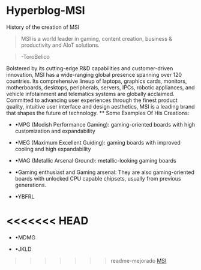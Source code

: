 # Hyperblog-MSI
History of the creation of MSI
>MSI is a world leader in gaming, content creation, business & productivity and AIoT solutions.

>-ToroBelico

Bolstered by its cutting-edge R&D capabilities and customer-driven innovation, MSI has a wide-ranging global presence spanning over 120 countries. Its comprehensive lineup of laptops, graphics cards, monitors, motherboards, desktops, peripherals, servers, IPCs, robotic appliances, and vehicle infotainment and telematics systems are globally acclaimed. Committed to advancing user experiences through the finest product quality, intuitive user interface and design aesthetics, MSI is a leading brand that shapes the future of technology.
**
Some Examples Of His Creations:

- •MPG (Modish Performance Gaming): gaming-oriented boards with high customization and expandability

- •MEG (Maximum Excellent Guiding): gaming boards with improved cooling and high expandability

- •MAG (Metallic Arsenal Ground): metallic-looking gaming boards

- •Gaming enthusiast and Gaming arsenal: They are also gaming-oriented boards with unlocked CPU capable chipsets, usually from previous generations.

- •YBFRL

<<<<<<< HEAD
=======
- •MDMG

- •JKLD

>>>>>>> readme-mejorado
[MSI](https://www.msi.com/index.php)

